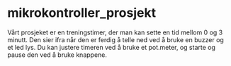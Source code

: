 # mikrokontroller_prosjekt
Vårt prosjeket er en treningstimer, der man kan sette en tid mellom 0 og 3 minutt. 
Den sier ifra når den er ferdig å telle ned ved å bruke en buzzer og et led lys.
Du kan justere timeren ved å bruke et pot.meter, og starte og pause den ved å bruke knappene.
